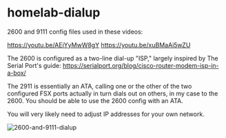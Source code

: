 # homelab-dialup

2600 and 9111 config files used in these videos:

https://youtu.be/AEiYyMwW8gY
https://youtu.be/xuBMaAi5wZU

The 2600 is configured as a two-line dial-up "ISP," largely inspired by The Serial Port's guide: https://serialport.org/blog/cisco-router-modem-isp-in-a-box/

The 2911 is essentially an ATA, calling one or the other of the two configured FSX ports actually in turn dials out on others, in my case to the 2600. You should be able to use the 2600 config with an ATA.

You will very likely need to adjust IP addresses for your own network.

![2600-and-9111-dialup](https://raw.githubusercontent.com/clabland/homelab-network-configs/refs/heads/main/cisco/clabretro/homelab-dialup/homelab-dialup.jpg)
